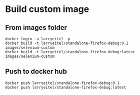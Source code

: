 # Build custom image

## From images folder

```
docker login -u larryeitel -p
docker build -t larryeitel/standalone-firefox-debug:0.1 images/selenium-custom
docker build -t larryeitel/standalone-firefox-debug:latest images/selenium-custom
```


## Push to docker hub

```
docker push larryeitel/standalone-firefox-debug:0.1
docker push larryeitel/standalone-firefox-debug:latest
```
